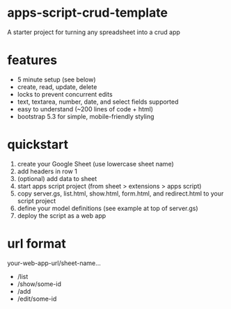 # apps-script-crud-template
A starter project for turning any spreadsheet into a crud app

# features
* 5 minute setup (see below)
* create, read, update, delete
* locks to prevent concurrent edits
* text, textarea, number, date, and select fields supported
* easy to understand (~200 lines of code + html)
* bootstrap 5.3 for simple, mobile-friendly styling

# quickstart
1. create your Google Sheet (use lowercase sheet name)
2. add headers in row 1
3. (optional) add data to sheet
4. start apps script project (from sheet > extensions > apps script)
5. copy server.gs, list.html, show.html, form.html, and redirect.html to your script project
6. define your model definitions (see example at top of server.gs)
7. deploy the script as a web app

# url format
your-web-app-url/sheet-name...
  - /list
  - /show/some-id
  - /add
  - /edit/some-id
